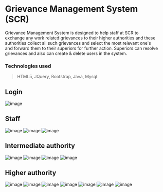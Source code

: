 # Grievance Management System (SCR)
Grievance Management System is designed to help staff at SCR to exchange any work related grievances to their higher authorities and these authorities collect all such grievances and select the most relevant one's and forward them to their superiors for further action. Superiors can resolve grievances and also can create & delete users in the system.


### Technologies used
> HTML5, JQuery, Bootstrap, Java, Mysql



## Login
![image](/screenshots/login/download.png)



## Staff
![image](/screenshots/staff/download.png)
![image](/screenshots/staff/download1.png)
![image](/screenshots/staff/download2.png)



## Intermediate authority
![image](/screenshots/halfadminpage/download.png)
![image](/screenshots/halfadminpage/download1.png)
![image](/screenshots/halfadminpage/download2.png)
![image](/screenshots/halfadminpage/download3.png)



## Higher authority
![image](/screenshots/adminpage/download.png)
![image](/screenshots/adminpage/download1.png)
![image](/screenshots/adminpage/download2.png)
![image](/screenshots/adminpage/download3.png)
![image](/screenshots/adminpage/download4.png)
![image](/screenshots/adminpage/download5.png)
![image](/screenshots/adminpage/download6.png)
